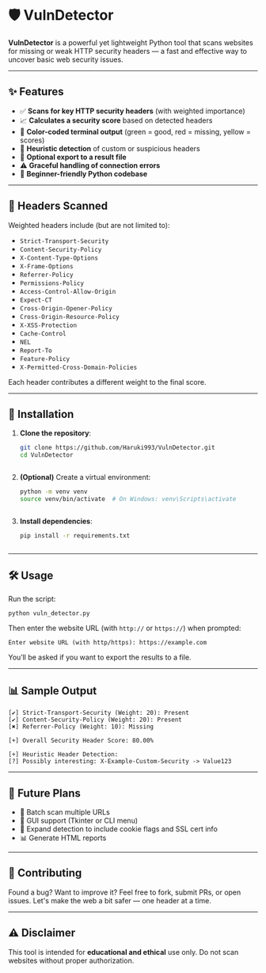 # 🛡️ VulnDetector

**VulnDetector** is a powerful yet lightweight Python tool that scans websites for missing or weak HTTP security headers — a fast and effective way to uncover basic web security issues.

---

## ✨ Features

- ✅ **Scans for key HTTP security headers** (with weighted importance)  
- 📈 **Calculates a security score** based on detected headers  
- 🎨 **Color-coded terminal output** (green = good, red = missing, yellow = scores)  
- 🧠 **Heuristic detection** of custom or suspicious headers  
- 📁 **Optional export to a result file**  
- ⚠️ **Graceful handling of connection errors**  
- 🐍 **Beginner-friendly Python codebase**

---

## 🔎 Headers Scanned

Weighted headers include (but are not limited to):

- `Strict-Transport-Security`
- `Content-Security-Policy`
- `X-Content-Type-Options`
- `X-Frame-Options`
- `Referrer-Policy`
- `Permissions-Policy`
- `Access-Control-Allow-Origin`
- `Expect-CT`
- `Cross-Origin-Opener-Policy`
- `Cross-Origin-Resource-Policy`
- `X-XSS-Protection`
- `Cache-Control`
- `NEL`
- `Report-To`
- `Feature-Policy`
- `X-Permitted-Cross-Domain-Policies`

Each header contributes a different weight to the final score.

---

## 🚀 Installation

1. **Clone the repository**:

   ```bash
   git clone https://github.com/Haruki993/VulnDetector.git
   cd VulnDetector
````
````
2. **(Optional)** Create a virtual environment:

   ```bash
   python -m venv venv
   source venv/bin/activate  # On Windows: venv\Scripts\activate
````
````

3. **Install dependencies**:

   ```bash
   pip install -r requirements.txt
````
````
---

## 🛠️ Usage

Run the script:

```bash
python vuln_detector.py
```

Then enter the website URL (with `http://` or `https://`) when prompted:

```
Enter website URL (with http/https): https://example.com
```

You’ll be asked if you want to export the results to a file.

---

## 📊 Sample Output

```
[✔] Strict-Transport-Security (Weight: 20): Present
[✔] Content-Security-Policy (Weight: 20): Present
[✖] Referrer-Policy (Weight: 10): Missing

[+] Overall Security Header Score: 80.00%

[+] Heuristic Header Detection:
[?] Possibly interesting: X-Example-Custom-Security -> Value123
```

---

## 🌱 Future Plans

* 🔄 Batch scan multiple URLs
* 🧁 GUI support (Tkinter or CLI menu)
* 🔐 Expand detection to include cookie flags and SSL cert info
* 📊 Generate HTML reports

---

## 🤝 Contributing

Found a bug? Want to improve it?
Feel free to fork, submit PRs, or open issues.
Let's make the web a bit safer — one header at a time.

---

## ⚠️ Disclaimer

This tool is intended for **educational and ethical** use only.
Do not scan websites without proper authorization.

````
